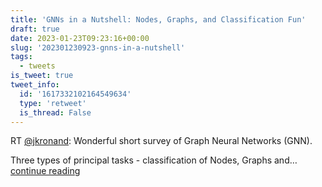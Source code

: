 ```yaml
---
title: 'GNNs in a Nutshell: Nodes, Graphs, and Classification Fun'
draft: true
date: 2023-01-23T09:23:16+00:00
slug: '202301230923-gnns-in-a-nutshell'
tags:
  - tweets
is_tweet: true
tweet_info:
  id: '1617332102164549634'
  type: 'retweet'
  is_thread: False
---
```




RT [@jkronand](https://x.com/jkronand): Wonderful short survey of Graph Neural Networks (GNN).

Three types of principal tasks - classification of Nodes, Graphs and… [continue reading](https://x.com/sytelus/status/1617332102164549634)
